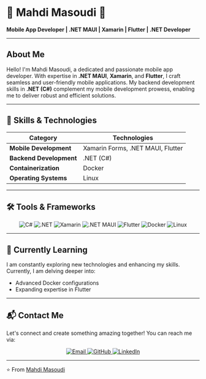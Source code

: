 # 🌟 Mahdi Masoudi 🌟

**Mobile App Developer | .NET MAUI | Xamarin | Flutter | .NET Developer**

---

## About Me

Hello! I'm Mahdi Masoudi, a dedicated and passionate mobile app developer. With expertise in **.NET MAUI**, **Xamarin**, and **Flutter**, I craft seamless and user-friendly mobile applications. My backend development skills in **.NET (C#)** complement my mobile development prowess, enabling me to deliver robust and efficient solutions.

---

## 🔧 Skills & Technologies

| **Category**            | **Technologies**                                  |
|-------------------------|---------------------------------------------------|
| **Mobile Development**  | Xamarin Forms, .NET MAUI, Flutter                 |
| **Backend Development** | .NET (C#)                                         |
| **Containerization**    | Docker                                            |
| **Operating Systems**   | Linux                                             |

---

## 🛠 Tools & Frameworks

<p align="center">
  <img src="https://img.shields.io/badge/C%23-239120?style=for-the-badge&logo=c-sharp&logoColor=white" alt="C#"/>
  <img src="https://img.shields.io/badge/.NET-512BD4?style=for-the-badge&logo=dotnet&logoColor=white" alt=".NET"/>
  <img src="https://img.shields.io/badge/Xamarin-3498DB?style=for-the-badge&logo=xamarin&logoColor=white" alt="Xamarin"/>
  <img src="https://img.shields.io/badge/.NET%20MAUI-512BD4?style=for-the-badge&logo=dotnet&logoColor=white" alt=".NET MAUI"/>
  <img src="https://img.shields.io/badge/Flutter-02569B?style=for-the-badge&logo=flutter&logoColor=white" alt="Flutter"/>
  <img src="https://img.shields.io/badge/Docker-2496ED?style=for-the-badge&logo=docker&logoColor=white" alt="Docker"/>
  <img src="https://img.shields.io/badge/Linux-FCC624?style=for-the-badge&logo=linux&logoColor=black" alt="Linux"/>
</p>

---

## 🌱 Currently Learning

I am constantly exploring new technologies and enhancing my skills. Currently, I am delving deeper into:

- Advanced Docker configurations
- Expanding expertise in Flutter

---

## 📬 Contact Me

Let's connect and create something amazing together! You can reach me via:

<p align="center">
  <a href="mailto:mahdimasoudi1995@gmail.com">
    <img src="https://img.shields.io/badge/Email-D14836?style=for-the-badge&logo=gmail&logoColor=white" alt="Email"/>
  </a>
  <a href="[https://github.com/your-github-username](https://github.com/mahdimasoudi)">
    <img src="https://img.shields.io/badge/GitHub-100000?style=for-the-badge&logo=github&logoColor=white" alt="GitHub"/>
  </a>
  <a href="[https://www.linkedin.com/in/your-linkedin-profile](https://www.linkedin.com/in/smahdi-masoudi-0b5424157/)">
    <img src="https://img.shields.io/badge/LinkedIn-0A66C2?style=for-the-badge&logo=linkedin&logoColor=white" alt="LinkedIn"/>
  </a>
</p>

---

⭐️ From [Mahdi Masoudi](https://github.com/your-github-username)
